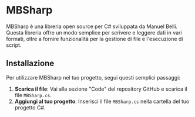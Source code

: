 # MBSharp

MBSharp è una libreria open source per C# sviluppata da Manuel Belli. Questa libreria offre un modo semplice per scrivere e leggere dati in vari formati, oltre a fornire funzionalità per la gestione di file e l'esecuzione di script.

## Installazione

Per utilizzare MBSharp nel tuo progetto, segui questi semplici passaggi:

1. **Scarica il file**: Vai alla sezione "Code" del repository GitHub e scarica il file `MBSharp.cs`.
2. **Aggiungi al tuo progetto**: Inserisci il file `MBSharp.cs` nella cartella del tuo progetto C#.
